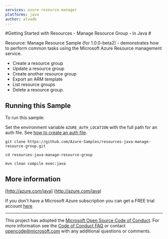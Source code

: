 ```yaml
---
services: azure-resource-manager
platforms: java
author: alvadb
---
```


#Getting Started with Resources - Manage Resource Group - in Java #


  Resource: Manage Resource Sample (for 1.0.0-beta2) - demonstrates how to perform common tasks using the Microsoft Azure Resource management service.
   - Create a resource group
   - Update a resource group
   - Create another resource group
   - Export an ARM template
   - List resource groups
   - Delete a resource group.
 

## Running this Sample ##

To run this sample:

Set the environment variable `AZURE_AUTH_LOCATION` with the full path for an auth file. See [how to create an auth file](https://github.com/Azure/azure-sdk-for-java/blob/master/AUTH.md).

    git clone https://github.com/Azure-Samples/resources-java-manage-resource-group.git

    cd resources-java-manage-resource-group

    mvn clean compile exec:java

## More information ##

[http://azure.com/java] (http://azure.com/java)

If you don't have a Microsoft Azure subscription you can get a FREE trial account [here](http://go.microsoft.com/fwlink/?LinkId=330212)

---

This project has adopted the [Microsoft Open Source Code of Conduct](https://opensource.microsoft.com/codeofconduct/). For more information see the [Code of Conduct FAQ](https://opensource.microsoft.com/codeofconduct/faq/) or contact [opencode@microsoft.com](mailto:opencode@microsoft.com) with any additional questions or comments.